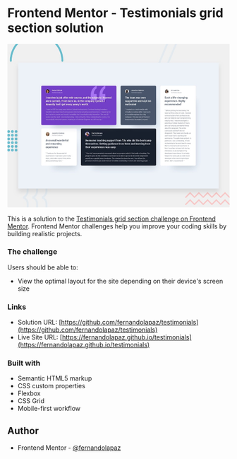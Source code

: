 # Frontend Mentor - Testimonials grid section solution

![](design/desktop-preview.jpg)

This is a solution to the [Testimonials grid section challenge on Frontend Mentor](https://www.frontendmentor.io/challenges/testimonials-grid-section-Nnw6J7Un7). Frontend Mentor challenges help you improve your coding skills by building realistic projects. 

### The challenge

Users should be able to:

- View the optimal layout for the site depending on their device's screen size

### Links

- Solution URL: [https://github.com/fernandolapaz/testimonials](https://github.com/fernandolapaz/testimonials)
- Live Site URL: [https://fernandolapaz.github.io/testimonials](https://fernandolapaz.github.io/testimonials)

### Built with

- Semantic HTML5 markup
- CSS custom properties
- Flexbox
- CSS Grid
- Mobile-first workflow

## Author

- Frontend Mentor - [@fernandolapaz](https://www.frontendmentor.io/profile/fernandolapaz)